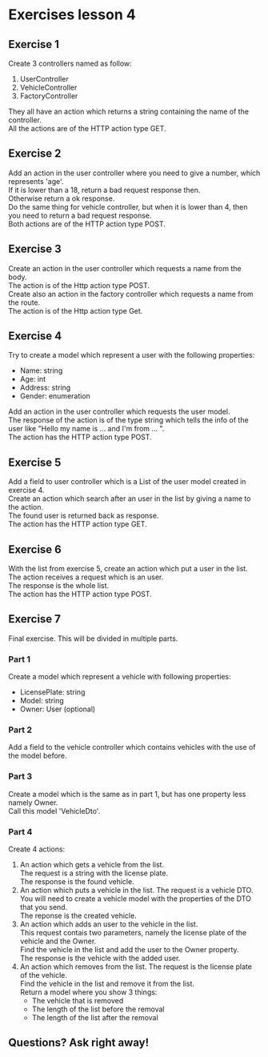 # Exercises lesson 4

## Exercise 1
Create 3 controllers named as follow:<br/>
1. UserController
2. VehicleController
3. FactoryController

They all have an action which returns a string containing the name of the controller.<br/>
All the actions are of the HTTP action type GET.

## Exercise 2
Add an action in the user controller where you need to give a number, which represents 'age'.<br/>
If it is lower than a 18, return a bad request response then.<br/>
Otherwise return a ok response.<br/>
Do the same thing for vehicle controller, but when it is lower than 4, then you need to return a bad request response.<br/>
Both actions are of the HTTP action type POST.

## Exercise 3
Create an action in the user controller which requests a name from the body.<br/>
The action is of the Http action type POST.<br/>
Create also an action in the factory controller which requests a name from the route.<br/>
The action is of the Http action type Get.

## Exercise 4
Try to create a model which represent a user with the following properties:<br/>
- Name: string
- Age: int
- Address: string
- Gender: enumeration

Add an action in the user controller which requests the user model.<br/>
The response of the action is of the type string which tells the info of the user like "Hello my name is ... and I'm from ... ".<br/>
The action has the HTTP action type POST.

## Exercise 5
Add a field to user controller which is a List of the user model created in exercise 4.<br/>
Create an action which search after an user in the list by giving a name to the action.<br/>
The found user is returned back as response.<br/>
The action has the HTTP action type GET.

## Exercise 6
With the list from exercise 5, create an action which put a user in the list.<br/>
The action receives a request which is an user.<br/>
The response is the whole list.<br/>
The action has the HTTP action type POST.

## Exercise 7
Final exercise. This will be divided in multiple parts.

### Part 1
Create a model which represent a vehicle with following properties:<br/>
- LicensePlate: string
- Model: string
- Owner: User (optional)

### Part 2
Add a field to the vehicle controller which contains vehicles with the use of the model before.

### Part 3
Create a model which is the same as in part 1, but has one property less namely Owner.<br/>
Call this model 'VehicleDto'.

### Part 4
Create 4 actions:
1. An action which gets a vehicle from the list.<br/>
   The request is a string with the license plate.<br/>
   The response is the found vehicle.
2. An action which puts a vehicle in the list.
   The request is a vehicle DTO.<br/>
   You will need to create a vehicle model with the properties of the DTO that you send.<br/>
   The reponse is the created vehicle.
3. An action which adds an user to the vehicle in the list.<br/>
   This request contais two parameters, namely the license plate of the vehicle and the Owner.<br/>
   Find the vehicle in the list and add the user to the Owner property.<br/>
   The response is the vehicle with the added user.
4. An action which removes from the list.
   The request is the license plate of the vehicle.<br/>
   Find the vehicle in the list and remove it from the list.<br/>
   Return a model where you show 3 things:
   - The vehicle that is removed
   - The length of the list before the removal
   - The length of the list after the removal

## Questions? Ask right away!
